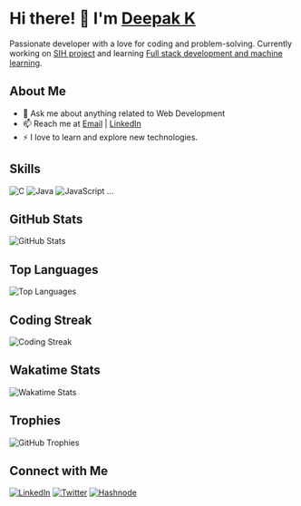 # Hi there! 👋 I'm [Deepak K](https://deepakkumaravelu.site) 

Passionate developer with a love for coding and problem-solving. Currently working on [SIH project](#) and learning [Full stack development and machine learning](#).

## About Me
- 💬 Ask me about anything related to Web Development
- 📫 Reach me at [Email](mailto:deepak1122003kumar@gmail.com) | [LinkedIn](https://www.linkedin.com/in/deepak-kumaravelu-58a653248)
- ⚡ I love to learn and explore new technologies.

## Skills
![C](https://img.shields.io/badge/-C-black?style=flat&logo=c)
![Java](https://img.shields.io/badge/-Java-black?style=flat&logo=java)
![JavaScript](https://img.shields.io/badge/-JavaScript-black?style=flat&logo=javascript)
...

## GitHub Stats
![GitHub Stats](https://github-readme-stats.vercel.app/api?username=deepakkumaravelu&show_icons=true&theme=dark)

## Top Languages
![Top Languages](https://github-readme-stats.vercel.app/api/top-langs/?username=deepakkumaravelu&layout=compact&theme=dark)

## Coding Streak
![Coding Streak](https://github-readme-streak-stats.herokuapp.com/?user=deepakkumaravelu&theme=dark)

## Wakatime Stats
![Wakatime Stats](https://github-readme-stats.vercel.app/api/wakatime?username=@deepakkumaravelu&theme=dark)

## Trophies
![GitHub Trophies](https://github-profile-trophy.vercel.app/?username=deepakkumaravelu)

## Connect with Me
[![LinkedIn](https://img.shields.io/badge/-LinkedIn-black?style=flat&logo=linkedin)](https://www.linkedin.com/in/deepak-kumaravelu-58a653248)
[![Twitter](https://img.shields.io/badge/-Twitter-black?style=flat&logo=twitter)](https://twitter.com/Deepak1122003)
[![Hashnode](https://img.shields.io/badge/Hashnode-black?style=flat)](https://hashnode.com/@Deepak1122003)
